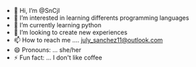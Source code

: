 - 👋 Hi, I’m @SnCjI
- 👀 I’m interested in learning differents programming languages 
- 🌱 I’m currently learning python
- 💞️ I’m looking to create new experiences
- 📫 How to reach me .... july_sanchez11@outlook.com
- 😄 Pronouns: ... she/her
- ⚡ Fun fact: ... I don't like coffee

<!---
SnCjI/SnCjI is a ✨ special ✨ repository because its `README.md` (this file) appears on your GitHub profile.
You can click the Preview link to take a look at your changes.
--->
